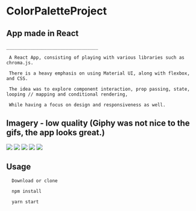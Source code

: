 # ColorPaletteProject

   ## App made in React 

    __________________________________
    
     A React App, consisting of playing with various libraries such as chroma.js.
     
     There is a heavy emphasis on using Material UI, along with flexbox, and CSS.
     
     The idea was to explore component interaction, prop passing, state, looping // mapping and conditional rendering,
     
     While having a focus on design and responsiveness as well.
     
     
     
     
## Imagery - low quality (Giphy was not nice to the gifs, the app looks great.)


![](https://media.giphy.com/media/WsXxS7rdFu1dy6VeHx/giphy.gif)
![](https://media.giphy.com/media/RlfCpLShOg8zSSOGzP/giphy.gif)
![](https://media.giphy.com/media/S57g4Ep9UmKe7aDl1Z/giphy.gif)
![](https://media.giphy.com/media/h6Z4z39pZEEFTwip2i/giphy.gif)
![](https://media.giphy.com/media/THOEx4LYcwjKDWCWDZ/giphy.gif)


## Usage

      Download or clone

      npm install

      yarn start

&nbsp;
&nbsp;
&nbsp;
&nbsp;


    
